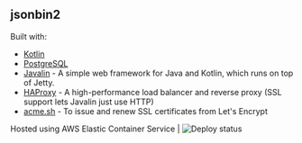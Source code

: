 ## jsonbin2

Built with:
- [Kotlin](https://kotlinlang.org)
- [PostgreSQL](https://www.postgresql.org)
- [Javalin](https://javalin.io) - A simple web framework for Java and Kotlin, which runs on top of Jetty.
- [HAProxy](https://www.haproxy.com) - A high-performance load balancer and reverse proxy
(SSL support lets Javalin just use HTTP)
- [acme.sh](https://github.com/acmesh-official/acme.sh) - To issue and renew SSL certificates from Let's Encrypt

Hosted using AWS Elastic Container Service
| ![Deploy status](https://github.com/dylanburati/jsonbin2/workflows/Push%20to%20ECS/badge.svg)
